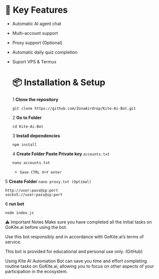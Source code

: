 # 🔧 Key Features

- Automatic AI agent chat

- Multi-account support

- Proxy support (Optional)
- Automatic daily quiz completion
- Suport VPS & Termux

  # 📦 Installation & Setup

   1 **Clone the repository**

  ````
  git clone https://github.com/ZonaAirdrop/Kite-Ai-Bot.git
  ````
  2 **Go to Folder**

  ````
  cd Kite-Ai-Bot
  ````
   3 **Install dependencies**

  ````
  npm install
  ````
   4 **Create Folder Paste Private key** `accounts.txt`

  ```
  nano accounts.txt
  ```
  - `Save CTRL X+Y enter`

5 **Create Folder** `nano proxy.txt (Optimal)`

```
http://user:pass@ip:port
socks5://user:pass@ip:port
```
6 **run bot**

```
node index.js
```
  
⚠️ Important Notes
Make sure you have completed all the initial tasks on GoKite.ai before using the bot.

Use this bot responsibly and in accordance with GoKite.ai’s terms of service.

This bot is provided for educational and personal use only. (GitHub)

Using Kite AI Automation Bot can save you time and effort completing routine tasks on GoKite.ai, allowing you to focus on other aspects of your participation in the ecosystem.
